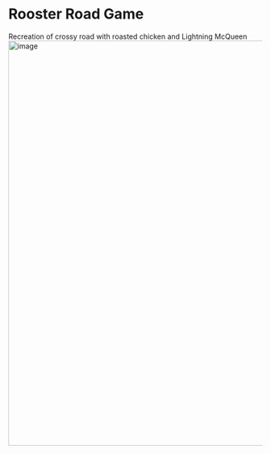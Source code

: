 # Rooster Road Game
Recreation of crossy road with roasted chicken and Lightning McQueen
<img width="802" alt="image" src="https://github.com/user-attachments/assets/4387a9ca-6177-4794-bd10-4e2266f37778">
